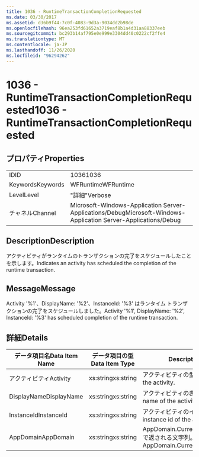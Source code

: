 ```yaml
---
title: 1036 - RuntimeTransactionCompletionRequested
ms.date: 03/30/2017
ms.assetid: d36b9f44-7c0f-4083-9d3a-9034dd2b98de
ms.openlocfilehash: 96ea253fd61652a3719eaf8b1a4d31aa88337eeb
ms.sourcegitcommit: bc293b14af795e0e999e3304dd40c0222cf2ffe4
ms.translationtype: MT
ms.contentlocale: ja-JP
ms.lasthandoff: 11/26/2020
ms.locfileid: "96294262"
---
```

# <a name="1036---runtimetransactioncompletionrequested"></a><span data-ttu-id="bb95c-102">1036 - RuntimeTransactionCompletionRequested</span><span class="sxs-lookup"><span data-stu-id="bb95c-102">1036 - RuntimeTransactionCompletionRequested</span></span>

## <a name="properties"></a><span data-ttu-id="bb95c-103">プロパティ</span><span class="sxs-lookup"><span data-stu-id="bb95c-103">Properties</span></span>  
  
|||  
|-|-|  
|<span data-ttu-id="bb95c-104">ID</span><span class="sxs-lookup"><span data-stu-id="bb95c-104">ID</span></span>|<span data-ttu-id="bb95c-105">1036</span><span class="sxs-lookup"><span data-stu-id="bb95c-105">1036</span></span>|  
|<span data-ttu-id="bb95c-106">Keywords</span><span class="sxs-lookup"><span data-stu-id="bb95c-106">Keywords</span></span>|<span data-ttu-id="bb95c-107">WFRuntime</span><span class="sxs-lookup"><span data-stu-id="bb95c-107">WFRuntime</span></span>|  
|<span data-ttu-id="bb95c-108">Level</span><span class="sxs-lookup"><span data-stu-id="bb95c-108">Level</span></span>|<span data-ttu-id="bb95c-109">"詳細"</span><span class="sxs-lookup"><span data-stu-id="bb95c-109">Verbose</span></span>|  
|<span data-ttu-id="bb95c-110">チャネル</span><span class="sxs-lookup"><span data-stu-id="bb95c-110">Channel</span></span>|<span data-ttu-id="bb95c-111">Microsoft-Windows-Application Server-Applications/Debug</span><span class="sxs-lookup"><span data-stu-id="bb95c-111">Microsoft-Windows-Application Server-Applications/Debug</span></span>|  
  
## <a name="description"></a><span data-ttu-id="bb95c-112">Description</span><span class="sxs-lookup"><span data-stu-id="bb95c-112">Description</span></span>  

 <span data-ttu-id="bb95c-113">アクティビティがランタイムのトランザクションの完了をスケジュールしたことを示します。</span><span class="sxs-lookup"><span data-stu-id="bb95c-113">Indicates an activity has scheduled the completion of the runtime transaction.</span></span>  
  
## <a name="message"></a><span data-ttu-id="bb95c-114">Message</span><span class="sxs-lookup"><span data-stu-id="bb95c-114">Message</span></span>  

 <span data-ttu-id="bb95c-115">Activity '%1'、DisplayName: '%2'、InstanceId: '%3' はランタイム トランザクションの完了をスケジュールしました。</span><span class="sxs-lookup"><span data-stu-id="bb95c-115">Activity '%1', DisplayName: '%2', InstanceId: '%3' has scheduled completion of the runtime transaction.</span></span>  
  
## <a name="details"></a><span data-ttu-id="bb95c-116">詳細</span><span class="sxs-lookup"><span data-stu-id="bb95c-116">Details</span></span>  
  
|<span data-ttu-id="bb95c-117">データ項目名</span><span class="sxs-lookup"><span data-stu-id="bb95c-117">Data Item Name</span></span>|<span data-ttu-id="bb95c-118">データ項目の型</span><span class="sxs-lookup"><span data-stu-id="bb95c-118">Data Item Type</span></span>|<span data-ttu-id="bb95c-119">Description</span><span class="sxs-lookup"><span data-stu-id="bb95c-119">Description</span></span>|  
|--------------------|--------------------|-----------------|  
|<span data-ttu-id="bb95c-120">アクティビティ</span><span class="sxs-lookup"><span data-stu-id="bb95c-120">Activity</span></span>|<span data-ttu-id="bb95c-121">xs:string</span><span class="sxs-lookup"><span data-stu-id="bb95c-121">xs:string</span></span>|<span data-ttu-id="bb95c-122">アクティビティの型名。</span><span class="sxs-lookup"><span data-stu-id="bb95c-122">The type name of the activity.</span></span>|  
|<span data-ttu-id="bb95c-123">DisplayName</span><span class="sxs-lookup"><span data-stu-id="bb95c-123">DisplayName</span></span>|<span data-ttu-id="bb95c-124">xs:string</span><span class="sxs-lookup"><span data-stu-id="bb95c-124">xs:string</span></span>|<span data-ttu-id="bb95c-125">アクティビティの表示名。</span><span class="sxs-lookup"><span data-stu-id="bb95c-125">The display name of the activity.</span></span>|  
|<span data-ttu-id="bb95c-126">InstanceId</span><span class="sxs-lookup"><span data-stu-id="bb95c-126">InstanceId</span></span>|<span data-ttu-id="bb95c-127">xs:string</span><span class="sxs-lookup"><span data-stu-id="bb95c-127">xs:string</span></span>|<span data-ttu-id="bb95c-128">アクティビティのインスタンス ID。</span><span class="sxs-lookup"><span data-stu-id="bb95c-128">The instance id of the activity.</span></span>|  
|<span data-ttu-id="bb95c-129">AppDomain</span><span class="sxs-lookup"><span data-stu-id="bb95c-129">AppDomain</span></span>|<span data-ttu-id="bb95c-130">xs:string</span><span class="sxs-lookup"><span data-stu-id="bb95c-130">xs:string</span></span>|<span data-ttu-id="bb95c-131">AppDomain.CurrentDomain.FriendlyName で返される文字列。</span><span class="sxs-lookup"><span data-stu-id="bb95c-131">The string returned by AppDomain.CurrentDomain.FriendlyName.</span></span>|
